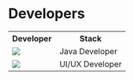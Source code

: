 # Developers
<table>
  <tr>
    <th>Developer</th>
    <th>Stack</th>
  </tr>
  <tr>
    <td><a href="https://github.com/shuoros"><img src="https://repo-reporter.thex.solutions/api/badge/profile?id=shuoros&color=orange"/></a></td>
    <td>Java Developer</td>
  </tr>
  <tr>
    <td><a href="https://github.com/sarahrajabi"><img src="https://repo-reporter.thex.solutions/api/badge/profile?id=sarahrajabi&color=purple"/></a></td>
    <td>UI/UX Developer</td>
  </tr>
</table>
